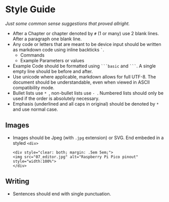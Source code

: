 # Style Guide

*Just some common sense suggestions that proved allright.*

* After a Chapter or chapter denoted by `#` (1 or many) use 2 blank lines. After a paragraph one blank line.
* Any code or letters that are meant to be device input should be written as markdown code using inline backticks `` ` ``. 
  * Commands
  * Example Parameters or values
* Example Code should be formatted using ` ```basic ` and ` ``` `. A single empty line should be before and after.
* Use unicode where applicable, markdown allows for full UTF-8. The document should be understandable, even when viewed in ASCII compatibility mode.
* Bullet lists use `* `, non-bullet lists use `- `. Numbered lists should only be used if the order is absolutely necessary.
* Emphasis (underlined and all caps in original) should be denoted by `*` and use normal case.

## Images

* Images should be Jpeg (with `.jpg` extension) or SVG. End embeded in a styled `<div>`

    ```
    <div style="clear: both; margin: .5em 5em;">
    <img src="07_editor.jpg" alt="Raspberry Pi Pico pinout" style="width:100%">
    </div>
    ```


## Writing

* Sentences should end with single punctuation.